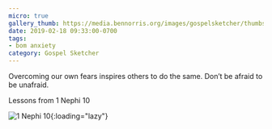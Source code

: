```yaml
---
micro: true
gallery_thumb: https://media.bennorris.org/images/gospelsketcher/thumbs/1-nephi-10.jpg
date: 2019-02-18 09:33:00-0700
tags:
- bom anxiety
category: Gospel Sketcher
---
```


Overcoming our own fears inspires others to do the same. Don’t be afraid to be unafraid.

Lessons from 1 Nephi 10

![1 Nephi 10](https://media.bennorris.org/images/gospelsketcher/bom-anxiety-study/1-nephi-10.jpg){:loading="lazy"}